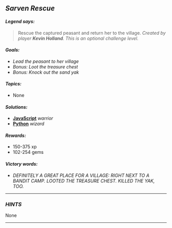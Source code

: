 ## _Sarven Rescue_

#### _Legend says:_
> Rescue the captured peasant and return her to the village. _Created by player **Kevin Holland**. This is an optional challenge level._

#### _Goals:_
+ _Lead the peasant to her village_
+ _Bonus: Loot the treasure chest_
+ _Bonus: Knock out the sand yak_

#### _Topics:_
+ None

#### _Solutions:_
+ **[JavaScript](sarvenResque.js)** _warrior_
+ **[Python](sarven_rescue.py)** _wizard_

#### _Rewards:_
+ 150-375 xp
+ 102-254 gems

#### _Victory words:_
+ _DEFINITELY A GREAT PLACE FOR A VILLAGE: RIGHT NEXT TO A BANDIT CAMP. LOOTED THE TREASURE CHEST. KILLED THE YAK, TOO._

___

### _HINTS_

None

___
